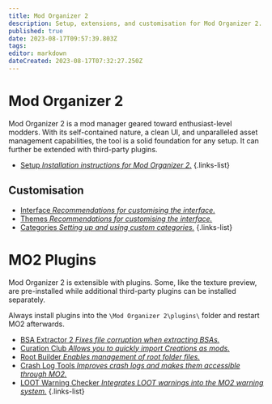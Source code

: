 ```yaml
---
title: Mod Organizer 2
description: Setup, extensions, and customisation for Mod Organizer 2.
published: true
date: 2023-08-17T09:57:39.803Z
tags: 
editor: markdown
dateCreated: 2023-08-17T07:32:27.250Z
---
```


# Mod Organizer 2

Mod Organizer 2 is a mod manager geared toward enthusiast-level modders. With its self-contained nature, a clean UI, and unparalleled asset management capabilities, the tool is a solid foundation for any setup. It can further be extended with third-party plugins.

- [Setup *Installation instructions for Mod Organizer 2.*](/mo2/mo2-setup)
{.links-list}

## Customisation

- [Interface *Recommendations for customising the interface.*](/en/mo2/mo2-interface)
- [Themes *Recommendations for customising the interface.*](/en/mo2/mo2-themes)
- [Categories *Setting up and using custom categories.*](/en/mo2/mo2-categories)
{.links-list}

# MO2 Plugins

Mod Organizer 2 is extensible with plugins. Some, like the texture preview, are pre-installed while additional third-party plugins can be installed separately.

Always install plugins into the `\Mod Organizer 2\plugins\` folder and restart MO2 afterwards.

- [BSA Extractor 2 *Fixes file corruption when extracting BSAs.*](/en/mo2/bsa-extractor-2)
- [Curation Club *Allows you to quickly import Creations as mods.*](/en/mo2/curation-club)
- [Root Builder *Enables management of root folder files.*](/en/mo2/root-builder)
- [Crash Log Tools *Improves crash logs and makes them accessible through MO2.*](/en/mo2/crash-log-tools)
- [LOOT Warning Checker *Integrates LOOT warnings into the MO2 warning system.*](/en/mo2/loot-warning-checker)
{.links-list}
